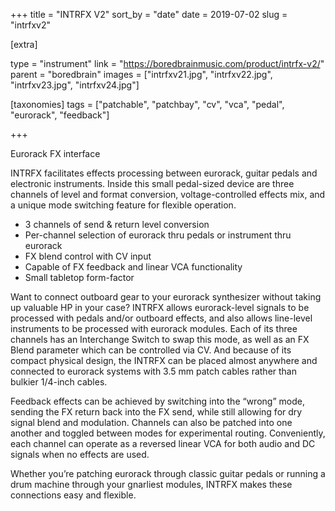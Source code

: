 +++
title = "INTRFX V2"
sort_by = "date"
date = 2019-07-02
slug = "intrfxv2"

[extra]

type = "instrument"
link = "https://boredbrainmusic.com/product/intrfx-v2/"
parent = "boredbrain"
images = ["intrfxv21.jpg", "intrfxv22.jpg", "intrfxv23.jpg", "intrfxv24.jpg"]

[taxonomies]
tags = ["patchable", "patchbay", "cv", "vca", "pedal", "eurorack", "feedback"]

+++

Eurorack FX interface

INTRFX facilitates effects processing between eurorack, guitar pedals and electronic instruments. Inside this small pedal-sized device are three channels of level and format conversion, voltage-controlled effects mix, and a unique mode switching feature for flexible operation.

- 3 channels of send & return level conversion
- Per-channel selection of eurorack thru pedals or instrument thru eurorack
- FX blend control with CV input
- Capable of FX feedback and linear VCA functionality
- Small tabletop form-factor

Want to connect outboard gear to your eurorack synthesizer without taking up valuable HP in your case? INTRFX allows eurorack-level signals to be processed with pedals and/or outboard effects, and also allows line-level instruments to be processed with eurorack modules. Each of its three channels has an Interchange Switch to swap this mode, as well as an FX Blend parameter which can be controlled via CV. And because of its compact physical design, the INTRFX can be placed almost anywhere and connected to eurorack systems with 3.5 mm patch cables rather than bulkier 1/4-inch cables.

Feedback effects can be achieved by switching into the “wrong” mode, sending the FX return back into the FX send, while still allowing for dry signal blend and modulation. Channels can also be patched into one another and toggled between modes for experimental routing. Conveniently, each channel can operate as a reversed linear VCA for both audio and DC signals when no effects are used.

Whether you’re patching eurorack through classic guitar pedals or running a drum machine through your gnarliest modules, INTRFX makes these connections easy and flexible.

